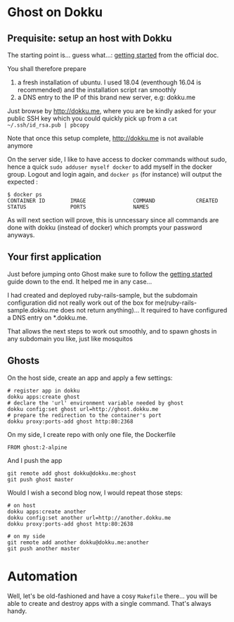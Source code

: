 # Ghost on Dokku

## Prequisite: setup an host with Dokku

The starting point is... guess what...: [getting started](http://dokku.viewdocs.io/dokku/getting-started/installation/) from the official doc.

You shall therefore prepare 

1. a fresh installation of ubuntu. I used 18.04 (eventhough 16.04 is recommended) and the installation script ran smoothly
2. a DNS entry to the IP of this brand new server, e.g: dokku.me

Just browse by http://dokku.me, where you are be kindly asked for your public SSH key which you could quickly pick up from a `cat ~/.ssh/id_rsa.pub | pbcopy`

Note that once this setup complete, http://dokku.me is not available anymore

On the server side, I like to have access to docker commands without sudo, hence a quick `sudo adduser myself docker` to add myself in the docker group. Logout and login again, and `docker ps` (for instance) will output the expected :

    $ docker ps
    CONTAINER ID        IMAGE               COMMAND             CREATED             STATUS              PORTS               NAMES

As will next section will prove, this is unncessary since all commands are done with dokku (instead of docker) which prompts your password anyways.

## Your first application

Just before jumping onto Ghost make sure to follow the [getting started](http://dokku.viewdocs.io/dokku/getting-started/installation/) guide down to the end. It helped me in any case...

I had created and deployed ruby-rails-sample, but the subdomain configuration did not really work out of the box for me(ruby-rails-sample.dokku.me does not return anything)... It required to have configured a DNS entry on *.dokku.me.

That allows the next steps to work out smoothly, and to spawn ghosts in any subdomain you like, just like mosquitos

## Ghosts

On the host side, create an app and apply a few settings:

    # register app in dokku
    dokku apps:create ghost
    # declare the 'url' environment variable needed by ghost
    dokku config:set ghost url=http://ghost.dokku.me
    # prepare the redirection to the container's port
    dokku proxy:ports-add ghost http:80:2368

On my side, I create repo with only one file, the Dockerfile

    FROM ghost:2-alpine

And I push the app

    git remote add ghost dokku@dokku.me:ghost
    git push ghost master

Would I wish a second blog now, I would repeat those steps:

    # on host
    dokku apps:create another
    dokku config:set another url=http://another.dokku.me
    dokku proxy:ports-add ghost http:80:2638
    
    # on my side
    git remote add another dokku@dokku.me:another
    git push another master

# Automation

Well, let's be old-fashioned and have a cosy `Makefile` there... you will be able to create and destroy apps with a single command. That's always handy.